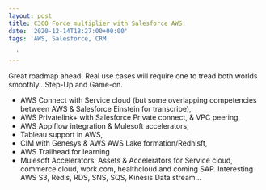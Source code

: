 ```yaml
---
layout: post
title: C360 Force multiplier with Salesforce AWS.
date: '2020-12-14T18:27:00+00:00'
tags: 'AWS, Salesforce, CRM

  '
---
```


Great roadmap ahead. Real use cases will require one to tread both worlds smoothly...Step-Up and Game-on.
- AWS Connect with Service cloud (but some overlapping competencies between AWS & Salesforce Einstein for  transcribe), 
- AWS Privatelink+ with Salesforce Private connect, & VPC peering, 
- AWS Applflow integration & Mulesoft accelerators,
- Tableau support in AWS,
- CIM with Genesys & AWS AWS Lake formation/Redhisft, 
- AWS Trailhead for learning 
- Mulesoft Accelerators: Assets & Accelerators for Service cloud, commerce cloud, work.com, healthcloud and coming SAP. Interesting AWS S3, Redis, RDS, SNS, SQS, Kinesis Data stream...
